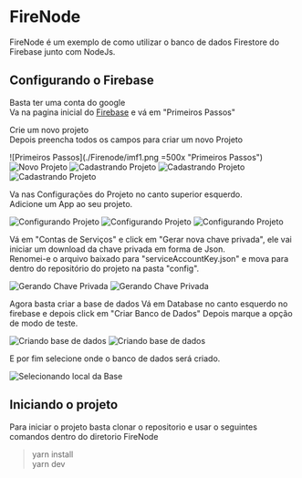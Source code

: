 # FireNode 

FireNode é um exemplo de como utilizar o banco de dados Firestore do Firebase junto com NodeJs.


## Configurando o Firebase   

Basta ter uma conta do google  
Va na pagina inicial do [Firebase](https://firebase.google.com/) e vá em "Primeiros Passos"  

Crie um novo projeto  
Depois preencha todos os campos para criar um novo Projeto   

![Primeiros Passos](./Firenode/imf1.png =500x "Primeiros Passos")
![Novo Projeto](./Firenode/img2.png "Novo Projeto")
![Cadastrando Projeto](./Firenode/img3.png "Cadastrando Projeto ")
![Cadastrando Projeto](./Firenode/img4.png "Cadastrando Projeto ")
![Cadastrando Projeto](./Firenode/img5.png "Cadastrando Projeto ")

Va nas Configurações do Projeto no canto superior esquerdo.  
Adicione um App ao seu projeto.   

![Configurando Projeto](./Firenode/img6.png "Configurações")
![Configurando Projeto](./Firenode/img7.png "Adicionando App")
![Configurando Projeto](./Firenode/img8.png "Adicionando App")

Vá em "Contas de Serviços" e click em "Gerar nova chave privada", ele vai iniciar um download da chave privada em forma de Json.  
Renomei-e o arquivo baixado para "serviceAccountKey.json" e mova para dentro do repositório do projeto na pasta "config".  

![Gerando Chave Privada](./Firenode/img9.png "Gerando Chave Privada")
![Gerando Chave Privada](./Firenode/img10.png "Gerando Chave Privada")

Agora basta criar a base de dados 
Vá em Database no canto esquerdo no firebase e depois click em "Criar Banco de Dados"
Depois marque a opção de modo de teste. 

![Criando base de dados](./Firenode/img11.png "Criando base de dados")
![Criando base de dados](./Firenode/img12.png "Criando base de dados")

E por fim selecione onde o banco de dados será criado.  

![Selecionando local da Base](./Firenode/img13.png "Selecionando local da Base")

## Iniciando o projeto 

Para iniciar o projeto basta clonar o repositorio e usar o seguintes comandos dentro do diretorio FireNode

> yarn install  
> yarn dev  
